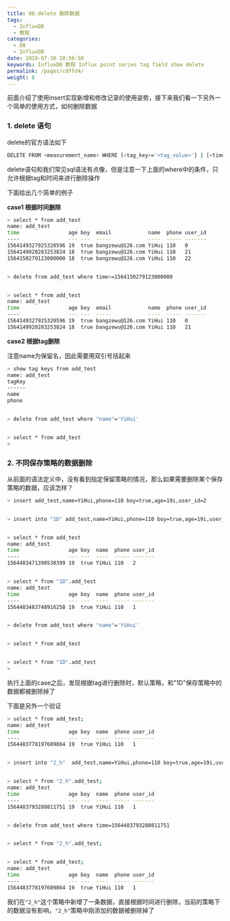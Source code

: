 ```yaml
---
title: 08.delete 删除数据
tags: 
  - InfluxDB
  - 教程
categories: 
  - DB
  - InfluxDB
date: 2019-07-30 18:56:50
keywords: InfluxDB 教程 Influx point series tag field show delete
permalink: /pages/cdffd4/
weight: 8
---
```


前面介绍了使用insert实现新增和修改记录的使用姿势，接下来我们看一下另外一个简单的使用方式，如何删除数据

<!-- more -->

### 1. delete 语句

delete的官方语法如下

```bash
DELETE FROM <measurement_name> WHERE [<tag_key>='<tag_value>'] | [<time interval>]
```

delete语句和我们常见sql语法有点像，但是注意一下上面的where中的条件，只允许根据tag和时间来进行删除操作

下面给出几个简单的例子

**case1 根据时间删除**

```bash
> select * from add_test
name: add_test
time                age boy  email            name  phone user_id
----                --- ---  -----            ----  ----- -------
1564149327925320596 19  true bangzewu@126.com YiHui 110   0
1564149920283253824 18  true bangzewu@126.com YiHui 110   21
1564150279123000000 18  true bangzewu@126.com YiHui 110   22


> delete from add_test where time>=1564150279123000000


> select * from add_test
name: add_test
time                age boy  email            name  phone user_id
----                --- ---  -----            ----  ----- -------
1564149327925320596 19  true bangzewu@126.com YiHui 110   0
1564149920283253824 18  true bangzewu@126.com YiHui 110   21
```

**case2 根据tag删除**

注意name为保留名，因此需要用双引号括起来

```bash
> show tag keys from add_test
name: add_test
tagKey
------
name
phone


> delete from add_test where "name"='YiHui'


> select * from add_test
>
```

### 2. 不同保存策略的数据删除

从前面的语法定义中，没有看到指定保留策略的情况，那么如果需要删除某个保存策略的数据，应该怎样？

```bash
> insert add_test,name=YiHui,phone=110 boy=true,age=19i,user_id=2


> insert into "1D" add_test,name=YiHui,phone=110 boy=true,age=19i,user_id=1


> select * from add_test
name: add_test
time                age boy  name  phone user_id
----                --- ---  ----  ----- -------
1564483471390538399 19  true YiHui 110   2


> select * from "1D".add_test
name: add_test
time                age boy  name  phone user_id
----                --- ---  ----  ----- -------
1564483483748916258 19  true YiHui 110   1


> delete from add_test where "name"='YiHui'


> select * from add_test


> select * from "1D".add_test
> 
```

执行上面的case之后，发现根据tag进行删除时，默认策略，和"1D"保存策略中的数据都被删除掉了

下面是另外一个验证

```bash
> select * from add_test;
name: add_test
time                age boy  name  phone user_id
----                --- ---  ----  ----- -------
1564483778197609864 19  true YiHui 110   1


> insert into "2_h"  add_test,name=YiHui,phone=110 boy=true,age=19i,user_id=1


> select * from "2_h".add_test;
name: add_test
time                age boy  name  phone user_id
----                --- ---  ----  ----- -------
1564483793280811751 19  true YiHui 110   1


> delete from add_test where time=1564483793280811751


> select * from "2_h".add_test;


> select * from add_test;
name: add_test
time                age boy  name  phone user_id
----                --- ---  ----  ----- -------
1564483778197609864 19  true YiHui 110   1
```

我们在`"2_h"`这个策略中新增了一条数据，直接根据时间进行删除，当前的策略下的数据没有影响，`"2_h"`策略中刚添加的数据被删除掉了

